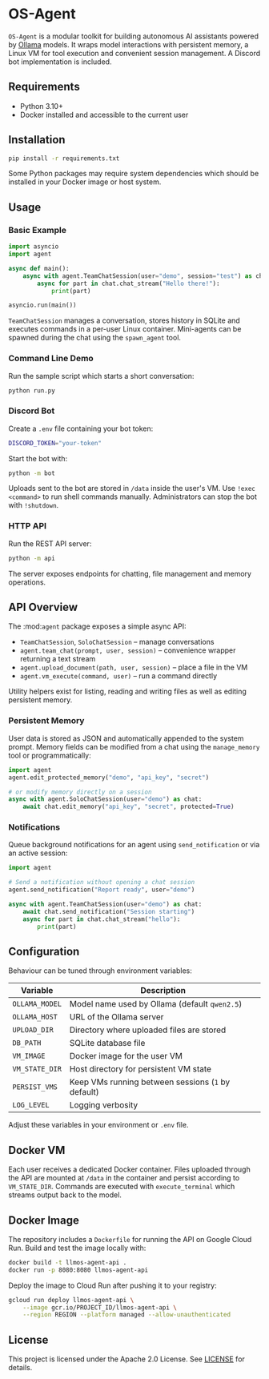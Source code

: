 # OS-Agent

`OS-Agent` is a modular toolkit for building autonomous AI assistants powered by [Ollama](https://ollama.com) models. It wraps model interactions with persistent memory, a Linux VM for tool execution and convenient session management. A Discord bot implementation is included.

## Requirements

- Python 3.10+
- Docker installed and accessible to the current user

## Installation

```bash
pip install -r requirements.txt
```

Some Python packages may require system dependencies which should be installed in your Docker image or host system.

## Usage

### Basic Example

```python
import asyncio
import agent

async def main():
    async with agent.TeamChatSession(user="demo", session="test") as chat:
        async for part in chat.chat_stream("Hello there!"):
            print(part)

asyncio.run(main())
```

`TeamChatSession` manages a conversation, stores history in SQLite and executes commands in a per-user Linux container. Mini-agents can be spawned during the chat using the `spawn_agent` tool.

### Command Line Demo

Run the sample script which starts a short conversation:

```bash
python run.py
```

### Discord Bot

Create a `.env` file containing your bot token:

```bash
DISCORD_TOKEN="your-token"
```

Start the bot with:

```bash
python -m bot
```

Uploads sent to the bot are stored in `/data` inside the user's VM. Use `!exec <command>` to run shell commands manually. Administrators can stop the bot with `!shutdown`.
### HTTP API

Run the REST API server:
```bash
python -m api
```

The server exposes endpoints for chatting, file management and memory operations.


## API Overview

The :mod:`agent` package exposes a simple async API:

- `TeamChatSession`, `SoloChatSession` – manage conversations
- `agent.team_chat(prompt, user, session)` – convenience wrapper returning a text stream
- `agent.upload_document(path, user, session)` – place a file in the VM
- `agent.vm_execute(command, user)` – run a command directly

Utility helpers exist for listing, reading and writing files as well as editing persistent memory.

### Persistent Memory

User data is stored as JSON and automatically appended to the system prompt.
Memory fields can be modified from a chat using the `manage_memory` tool or programmatically:

```python
import agent
agent.edit_protected_memory("demo", "api_key", "secret")

# or modify memory directly on a session
async with agent.SoloChatSession(user="demo") as chat:
    await chat.edit_memory("api_key", "secret", protected=True)
```

### Notifications

Queue background notifications for an agent using ``send_notification`` or via
an active session:

```python
import agent

# Send a notification without opening a chat session
agent.send_notification("Report ready", user="demo")

async with agent.TeamChatSession(user="demo") as chat:
    await chat.send_notification("Session starting")
    async for part in chat.chat_stream("hello"):
        print(part)
```

## Configuration

Behaviour can be tuned through environment variables:

| Variable | Description |
| --- | --- |
| `OLLAMA_MODEL` | Model name used by Ollama (default `qwen2.5`) |
| `OLLAMA_HOST` | URL of the Ollama server |
| `UPLOAD_DIR` | Directory where uploaded files are stored |
| `DB_PATH` | SQLite database file |
| `VM_IMAGE` | Docker image for the user VM |
| `VM_STATE_DIR` | Host directory for persistent VM state |
| `PERSIST_VMS` | Keep VMs running between sessions (`1` by default) |
| `LOG_LEVEL` | Logging verbosity |

Adjust these variables in your environment or `.env` file.

## Docker VM

Each user receives a dedicated Docker container. Files uploaded through the API are mounted at `/data` in the container and persist according to `VM_STATE_DIR`. Commands are executed with `execute_terminal` which streams output back to the model.

## Docker Image

The repository includes a `Dockerfile` for running the API on Google Cloud Run.
Build and test the image locally with:

```bash
docker build -t llmos-agent-api .
docker run -p 8080:8080 llmos-agent-api
```

Deploy the image to Cloud Run after pushing it to your registry:

```bash
gcloud run deploy llmos-agent-api \
    --image gcr.io/PROJECT_ID/llmos-agent-api \
    --region REGION --platform managed --allow-unauthenticated
```

## License

This project is licensed under the Apache 2.0 License. See [LICENSE](LICENSE) for details.
